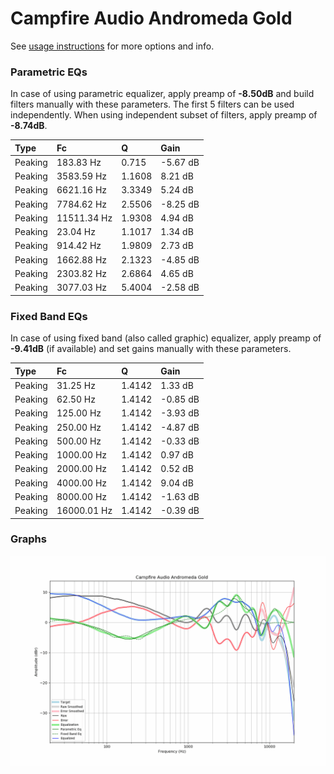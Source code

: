 # Campfire Audio Andromeda Gold
See [usage instructions](https://github.com/jaakkopasanen/AutoEq#usage) for more options and info.

### Parametric EQs
In case of using parametric equalizer, apply preamp of **-8.50dB** and build filters manually
with these parameters. The first 5 filters can be used independently.
When using independent subset of filters, apply preamp of **-8.74dB**.

| Type    | Fc          |      Q | Gain     |
|:--------|:------------|:-------|:---------|
| Peaking | 183.83 Hz   | 0.715  | -5.67 dB |
| Peaking | 3583.59 Hz  | 1.1608 | 8.21 dB  |
| Peaking | 6621.16 Hz  | 3.3349 | 5.24 dB  |
| Peaking | 7784.62 Hz  | 2.5506 | -8.25 dB |
| Peaking | 11511.34 Hz | 1.9308 | 4.94 dB  |
| Peaking | 23.04 Hz    | 1.1017 | 1.34 dB  |
| Peaking | 914.42 Hz   | 1.9809 | 2.73 dB  |
| Peaking | 1662.88 Hz  | 2.1323 | -4.85 dB |
| Peaking | 2303.82 Hz  | 2.6864 | 4.65 dB  |
| Peaking | 3077.03 Hz  | 5.4004 | -2.58 dB |

### Fixed Band EQs
In case of using fixed band (also called graphic) equalizer, apply preamp of **-9.41dB**
(if available) and set gains manually with these parameters.

| Type    | Fc          |      Q | Gain     |
|:--------|:------------|:-------|:---------|
| Peaking | 31.25 Hz    | 1.4142 | 1.33 dB  |
| Peaking | 62.50 Hz    | 1.4142 | -0.85 dB |
| Peaking | 125.00 Hz   | 1.4142 | -3.93 dB |
| Peaking | 250.00 Hz   | 1.4142 | -4.87 dB |
| Peaking | 500.00 Hz   | 1.4142 | -0.33 dB |
| Peaking | 1000.00 Hz  | 1.4142 | 0.97 dB  |
| Peaking | 2000.00 Hz  | 1.4142 | 0.52 dB  |
| Peaking | 4000.00 Hz  | 1.4142 | 9.04 dB  |
| Peaking | 8000.00 Hz  | 1.4142 | -1.63 dB |
| Peaking | 16000.01 Hz | 1.4142 | -0.39 dB |

### Graphs
![](./Campfire%20Audio%20Andromeda%20Gold.png)